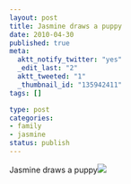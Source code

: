 ```yaml
--- 
layout: post
title: Jasmine draws a puppy
date: 2010-04-30
published: true
meta: 
  aktt_notify_twitter: "yes"
  _edit_last: "2"
  aktt_tweeted: "1"
  _thumbnail_id: "135942411"
tags: []

type: post
categories: 
- family
- jasmine
status: publish
---
```

Jasmine draws a puppy[![](http://andyeick.com/blog/wp-content/uploads/2010/04/2585807066_0185e4667f_o-300x209.jpg)](http://andyeick.com/blog/2010/04/30/jasmine-draws-a-puppy/2585807066_0185e4667f_o/)
